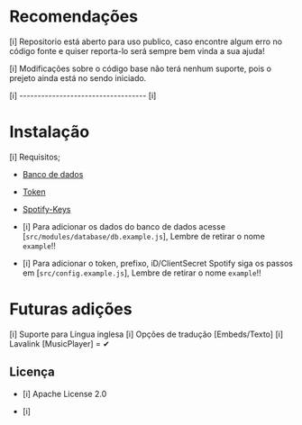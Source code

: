 # Recomendações

[i] Repositorio está aberto para uso publico, caso encontre algum erro no código fonte e quiser reporta-lo será sempre bem vinda a sua ajuda!

[i] Modificações sobre o código base não terá nenhum suporte, pois o prejeto ainda está no sendo iniciado.

[i] ----------------------------------- [i]

# Instalação

[i] Requisitos;
* [Banco de dados](https://firebase.google.com/)
* [Token](https://discord.com/developers/applications)
* [Spotify-Keys](https://developer.spotify.com/dashboard/applications)

* [i] Para adicionar os dados do banco de dados acesse [`src/modules/database/db.example.js`], Lembre de retirar o nome `example`!!
* [i] Para adicionar o token, prefixo, iD/ClientSecret Spotify siga os passos em [`src/config.example.js`], Lembre de retirar o nome `example`!!

# Futuras adições

[i] Suporte para Língua inglesa
[i] Opções de tradução [Embeds/Texto]
[i] Lavalink [MusicPlayer] = ✔

## Licença 
* [i] Apache License 2.0

* [i] 
